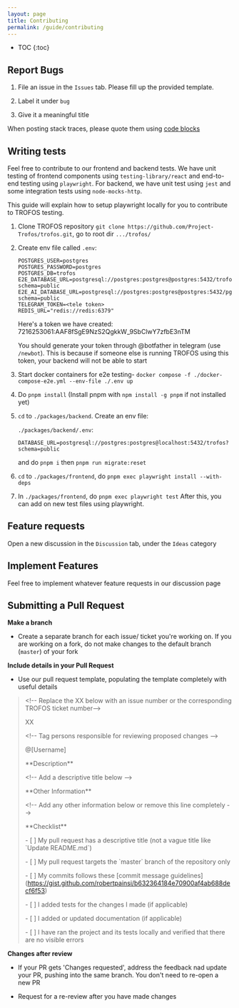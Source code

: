 ```yaml
---
layout: page
title: Contributing
permalink: /guide/contributing
---
```


* TOC
{:toc}

## Report Bugs

1. File an issue in the `Issues` tab. Please fill up the provided template.

1. Label it under `bug`

1. Give it a meaningful title


When posting stack traces, please quote them using [code blocks](https://docs.github.com/en/get-started/writing-on-github/working-with-advanced-formatting/creating-and-highlighting-code-blocks)

## Writing tests

Feel free to contribute to our frontend and backend tests. We have unit testing of frontend components using `testing-library/react` and end-to-end testing using `playwright`. For backend, we have unit test using `jest` and some integration tests using `node-mocks-http`.

This guide will explain how to setup playwright locally for you to contribute to TROFOS testing.

1. Clone TROFOS repository `git clone https://github.com/Project-Trofos/trofos.git`, go to root dir `.../trofos/`
1. Create env file called `.env`:
    ```
    POSTGRES_USER=postgres
    POSTGRES_PASSWORD=postgres
    POSTGRES_DB=trofos
    E2E_DATABASE_URL=postgresql://postgres:postgres@postgres:5432/trofos?schema=public
    E2E_AI_DATABASE_URL=postgresql://postgres:postgres@postgres:5432/pgvector?schema=public
    TELEGRAM_TOKEN=<tele token>
    REDIS_URL="redis://redis:6379"
    ```

    Here's a token we have created: 7216253061:AAF8fSgE9NzS2QgkkW_9SbClwY7zfbE3nTM

    You should generate your token through @botfather in telegram (use `/newbot`). This is because if someone else is running TROFOS using this token, your backend will not be able to start
1. Start docker containers for e2e testing- `docker compose -f ./docker-compose-e2e.yml --env-file ./.env up`
1. Do `pnpm install` (Install pnpm with `npm install -g pnpm` if not installed yet)
1. `cd` to `./packages/backend`. Create an env file:

    `./packages/backend/.env`:

    ```
    DATABASE_URL=postgresql://postgres:postgres@localhost:5432/trofos?schema=public
    ```

    and do `pnpm i` then `pnpm run migrate:reset`
1. `cd` to `./packages/frontend`, do `pnpm exec playwright install --with-deps`
1. In `./packages/frontend`, do `pnpm exec playwright test`
    After this, you can add on new test files using playwright.

## Feature requests

Open a new discussion in the `Discussion` tab, under the `Ideas` category

## Implement Features

Feel free to implement whatever feature requests in our discussion page

## Submitting a Pull Request

**Make a branch**

* Create a separate branch for each issue/ ticket you're working on. If you are working on a fork, do not make changes to the default branch (`master`) of your fork

**Include details in your Pull Request**

* Use our pull request template, populating the template completely with useful details

> \<!-- Replace the XX below with an issue number or the corresponding TROFOS ticket number-->
>
> XX
> 
> \<!-- Tag persons responsible for reviewing proposed changes -->
> 
> @[Username]
>
> \*\*Description**
>
> \<!-- Add a descriptive title below -->
>
> \*\*Other Information**
>
> \<!-- Add any other information below or remove this line completely -->
>
> \*\*Checklist**
>
> \- [ ] My pull request has a descriptive title (not a vague title like \`Update README.md`)
>
> \- [ ] My pull request targets the \`master` branch of the repository only
>
> \- [ ] My commits follows these \[commit message guidelines](https://gist.github.com/robertpainsi/b632364184e70900af4ab688decf6f53)
>
> \- [ ] I added tests for the changes I made (if applicable)
>
> \- [ ] I added or updated documentation (if applicable)
>
> \- [ ] I have ran the project and its tests locally and verified that there are no visible errors

**Changes after review**

* If your PR gets 'Changes requested', address the feedback nad update your PR, pushing into the same branch. You don't need to re-open a new PR

* Request for a re-review after you have made changes
